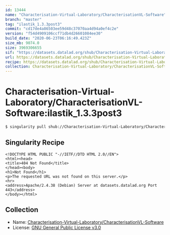 ```yaml
---
id: 13444
name: "Characterisation-Virtual-Laboratory/CharacterisationVL-Software"
branch: "master"
tag: "ilastik_1.3.3post3"
commit: "cd17de4a86503ee59d48c37070aa4d94a0ef4c2e"
version: "f54d4909106ccf71db4d26601084ee30"
build_date: "2020-06-23T06:16:49.423Z"
size_mb: 9074.0
size: 3969306655
sif: "https://datasets.datalad.org/shub/Characterisation-Virtual-Laboratory/CharacterisationVL-Software/ilastik_1.3.3post3/2020-06-23-cd17de4a-f54d4909/f54d4909106ccf71db4d26601084ee30.sif"
url: https://datasets.datalad.org/shub/Characterisation-Virtual-Laboratory/CharacterisationVL-Software/ilastik_1.3.3post3/2020-06-23-cd17de4a-f54d4909/
recipe: https://datasets.datalad.org/shub/Characterisation-Virtual-Laboratory/CharacterisationVL-Software/ilastik_1.3.3post3/2020-06-23-cd17de4a-f54d4909/Singularity
collection: Characterisation-Virtual-Laboratory/CharacterisationVL-Software
---
```


# Characterisation-Virtual-Laboratory/CharacterisationVL-Software:ilastik_1.3.3post3

```bash
$ singularity pull shub://Characterisation-Virtual-Laboratory/CharacterisationVL-Software:ilastik_1.3.3post3
```

## Singularity Recipe

```singularity
<!DOCTYPE HTML PUBLIC "-//IETF//DTD HTML 2.0//EN">
<html><head>
<title>404 Not Found</title>
</head><body>
<h1>Not Found</h1>
<p>The requested URL was not found on this server.</p>
<hr>
<address>Apache/2.4.38 (Debian) Server at datasets.datalad.org Port 443</address>
</body></html>
```

## Collection

 - Name: [Characterisation-Virtual-Laboratory/CharacterisationVL-Software](https://github.com/Characterisation-Virtual-Laboratory/CharacterisationVL-Software)
 - License: [GNU General Public License v3.0](https://api.github.com/licenses/gpl-3.0)

